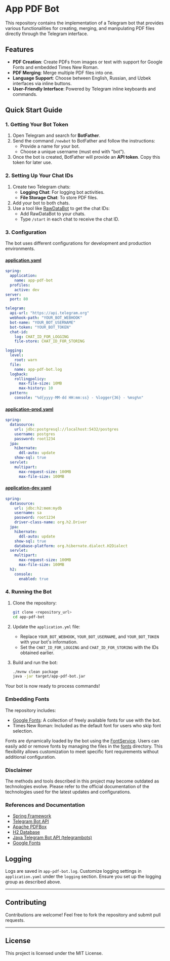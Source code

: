 # App PDF Bot

This repository contains the implementation of a Telegram bot that provides various functionalities for creating, merging, and manipulating PDF files directly through the Telegram interface.

## Features
- **PDF Creation**: Create PDFs from images or text with support for Google Fonts and embedded Times New Roman.
- **PDF Merging**: Merge multiple PDF files into one.
- **Language Support**: Choose between English, Russian, and Uzbek interfaces via inline buttons.
- **User-Friendly Interface**: Powered by Telegram inline keyboards and commands.

## Quick Start Guide

### **1. Getting Your Bot Token**
1. Open Telegram and search for **BotFather**.
2. Send the command `/newbot` to BotFather and follow the instructions:
    - Provide a name for your bot.
    - Choose a unique username (must end with "bot").
3. Once the bot is created, BotFather will provide an **API token**. Copy this token for later use.

### **2. Setting Up Your Chat IDs**
1. Create two Telegram chats:
    - **Logging Chat**: For logging bot activities.
    - **File Storage Chat**: To store PDF files.
2. Add your bot to both chats.
3. Use a tool like [RawDataBot](https://t.me/RawDataBot) to get the chat IDs:
    - Add RawDataBot to your chats.
    - Type `/start` in each chat to receive the chat ID.

### **3. Configuration**
The bot uses different configurations for development and production environments.

#### **[application.yaml](src/main/resources/application.yaml)**
```yaml  
spring:  
  application:  
    name: app-pdf-bot  
  profiles:  
    active: dev  
server:  
  port: 80  

telegram:  
  api-url: "https://api.telegram.org"  
  webhook-path: "YOUR_BOT_WEBHOOK"  
  bot-name: "YOUR_BOT_USERNAME"  
  bot-token: "YOUR_BOT_TOKEN"  
  chat-id:  
    log: CHAT_ID_FOR_LOGGING  
    file-store: CHAT_ID_FOR_STORING  

logging:  
  level:  
    root: warn  
  file:  
    name: app-pdf-bot.log  
  logback:  
    rollingpolicy:  
      max-file-size: 10MB  
      max-history: 10  
  pattern:  
    console: "%d{yyyy-MM-dd HH:mm:ss} - %logger{36} - %msg%n"  
```  

#### **[application-prod.yaml](src/main/resources/application-prod.yaml)**
```yaml  
spring:  
  datasource:  
    url: jdbc:postgresql://localhost:5432/postgres  
    username: postgres  
    password: root1234  
  jpa:  
    hibernate:  
      ddl-auto: update  
    show-sql: true  
  servlet:  
    multipart:  
      max-request-size: 100MB  
      max-file-size: 100MB  
```  

#### **[application-dev.yaml](src/main/resources/application-dev.yaml)**
```yaml  
spring:  
  datasource:  
    url: jdbc:h2:mem:mydb  
    username: sa  
    password: root1234  
    driver-class-name: org.h2.Driver  
  jpa:  
    hibernate:  
      ddl-auto: update  
    show-sql: true  
    database-platform: org.hibernate.dialect.H2Dialect  
  servlet:  
    multipart:  
      max-request-size: 100MB  
      max-file-size: 100MB  
  h2:  
    console:  
      enabled: true  
```  

### **4. Running the Bot**
1. Clone the repository:
   ```bash  
   git clone <repository_url>  
   cd app-pdf-bot  
   ```  

2. Update the `application.yml` file:
    - Replace `YOUR_BOT_WEBHOOK`, `YOUR_BOT_USERNAME`, and `YOUR_BOT_TOKEN` with your bot's information.
    - Set the `CHAT_ID_FOR_LOGGING` and `CHAT_ID_FOR_STORING` with the IDs obtained earlier.

3. Build and run the bot:
   ```bash  
   ./mvnw clean package  
   java -jar target/app-pdf-bot.jar  
   ```

Your bot is now ready to process commands!

### **Embedding Fonts**
The repository includes:

- [Google Fonts](https://fonts.google.com/): A collection of freely available fonts for use with the bot.
- Times New Roman: Included as the default font for users who skip font selection.

Fonts are dynamically loaded by the bot using the [FontService](src/main/java/com/dilshodlatipov/pdfbot/apppdfbot/service/FontService.java). Users can easily add or remove fonts by managing the files in the [fonts](src/main/resources/fonts) directory. This flexibility allows customization to meet specific font requirements without additional configuration.

### **Disclaimer**
The methods and tools described in this project may become outdated as technologies evolve. Please refer to the official documentation of the technologies used for the latest updates and configurations.

### **References and Documentation**
- [Spring Framework](https://spring.io/projects/spring-framework)
- [Telegram Bot API](https://core.telegram.org/bots/api)
- [Apache PDFBox](https://pdfbox.apache.org/)
- [H2 Database](http://www.h2database.com/)
- [Java Telegram Bot API (telegrambots)](https://github.com/rubenlagus/TelegramBots)
- [Google Fonts](https://fonts.google.com/)

## Logging

Logs are saved in `app-pdf-bot.log`. Customize logging settings in `application.yaml` under the `logging` section.
Ensure you set up the logging group as described above.

---

## Contributing

Contributions are welcome! Feel free to fork the repository and submit pull requests.

---

## License

This project is licensed under the MIT License.